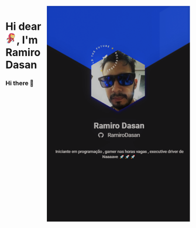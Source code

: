 <img align="right" height="590em" src="https://github.com/RamiroDasan/RamiroDasan/blob/f2372e23d62a6ccfb0168ce85aee2f2a6555c02b/git%20cracha.png"/>
<h1 align="left">Hi dear <img src="https://github.com/RamiroDasan/RamiroDasan/blob/6d0b61759aeddd7e3621c3e3f2620274821fa646/giphy%20(1).gif" width="30px">, I'm Ramiro Dasan</h1>


### Hi there 👋

<!--
**RamiroDasan/RamiroDasan** is a ✨ _special_ ✨ repository because its `README.md` (this file) appears on your GitHub profile.

Here are some ideas to get you started:

- 🔭 I’m currently working on ...
- 🌱 I’m currently learning ...
- 👯 I’m looking to collaborate on ...
- 🤔 I’m looking for help with ...
- 💬 Ask me about ...
- 📫 How to reach me: ...
- 😄 Pronouns: ...
- ⚡ Fun fact: ...
-->
